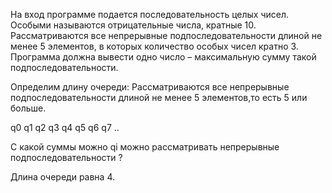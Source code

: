 На вход программе подается последовательность целых чисел. Особыми называются отрицательные числа, кратные 10. Рассматриваются все непрерывные подпоследовательности длиной не менее 5 элементов, в которых количество особых чисел кратно 3.
Программа должна вывести одно число – максимальную сумму такой подпоследовательности.

Определим длину очереди:
Рассматриваются все непрерывные подпоследовательности
длиной не менее 5 элементов,то есть 5 или больше.

q0 q1 q2 q3 q4 q5 q6 q7 ..

С какой суммы можно qi можно рассматривать непрерывные подпоследовательности ?

Длина очереди равна 4.
